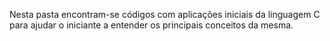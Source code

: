 Nesta pasta encontram-se códigos com aplicações iniciais da linguagem C para ajudar o iniciante a entender os principais conceitos da mesma.
